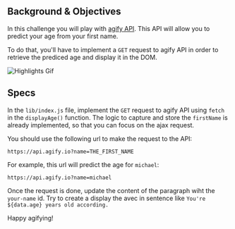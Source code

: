 ## Background & Objectives

In this challenge you will play with [agify API](https://agify.io/).
This API will allow you to predict your age from your first name.

To do that, you'll have to implement a `GET` request to agify API in order to retrieve the prediced age and display it in the DOM.

![Highlights Gif](https://raw.githubusercontent.com/lewagon/fullstack-images/master/frontend/your-age-from-your-name.gif)

## Specs

In the `lib/index.js` file, implement the `GET` request to agify API using `fetch` in the `displayAge()` function. The logic to capture and store the `firstName` is already implemented, so that you can focus on the ajax request.

You should use the following url to make the request to the API:

```
https://api.agify.io?name=THE_FIRST_NAME
```

For example, this url will predict the age for `michael`:

```
https://api.agify.io?name=michael
```

Once the request is done, update the content of the paragraph wiht the `your-name` id. Try to create a display the avec in sentence like `You're ${data.age} years old according.`


Happy agifying!
